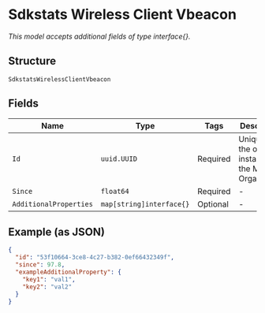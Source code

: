 
# Sdkstats Wireless Client Vbeacon

*This model accepts additional fields of type interface{}.*

## Structure

`SdkstatsWirelessClientVbeacon`

## Fields

| Name | Type | Tags | Description |
|  --- | --- | --- | --- |
| `Id` | `uuid.UUID` | Required | Unique ID of the object instance in the Mist Organization |
| `Since` | `float64` | Required | - |
| `AdditionalProperties` | `map[string]interface{}` | Optional | - |

## Example (as JSON)

```json
{
  "id": "53f10664-3ce8-4c27-b382-0ef66432349f",
  "since": 97.8,
  "exampleAdditionalProperty": {
    "key1": "val1",
    "key2": "val2"
  }
}
```

